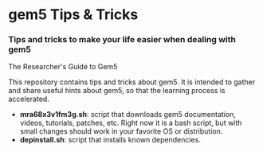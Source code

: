 # gem5 Tips & Tricks
### **Tips and tricks to make your life easier when dealing with gem5**

The Researcher's Guide to Gem5

This repository contains tips and tricks about gem5. It is intended to gather and share useful hints about gem5, so that the learning process is accelerated.

* **mra68x3v1fm3g.sh**: script that downloads gem5 documentation, videos, tutorials, patches, etc. Right now it is a bash script, but with small changes should work in your favorite OS or distribution.
* **depinstall.sh**: script that installs known dependencies.

